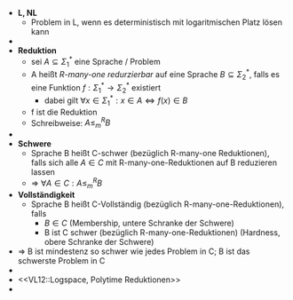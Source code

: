 - **L, NL**
	- Problem in L, wenn es deterministisch mit logaritmischen Platz lösen kann
-
- **Reduktion**
	- sei $A\subseteq\Sigma_1^{\ast}$ eine Sprache / Problem
	- A heißt *R-many-one redurzierbar* auf eine Sprache $B\subseteq\Sigma_2^{\ast}$, falls es eine Funktion $f:\Sigma_1^{\ast}\rightarrow\Sigma_2^{\ast}$ existiert
		- dabei gilt $\forall x\in\Sigma_1^{\ast}:x\in A\Leftrightarrow f\left(x\right)\in B$
	- f ist die Reduktion
	- Schreibweise: $A\leq_{m}^{R}B$
-
- **Schwere**
	- Sprache B heißt C-schwer (bezüglich R-many-one Reduktionen), falls sich alle $A\in C$ mit R-many-one-Reduktionen auf B reduzieren lassen
	- => $\forall A\in C:A\leq_{m}^{R}B$
- **Vollständigkeit**
	- Sprache B heißt C-Vollständig (bezüglich R-many-one-Reduktionen), falls
		- $B\in C$ (Membership, untere Schranke der Schwere)
		- B ist C schwer (bezüglich R-many-one-Reduktionen) (Hardness, obere Schranke der Schwere)
- => B ist mindestenz so schwer wie jedes Problem in C; B ist das schwerste Problem in C
-
- <<VL12::Logspace, Polytime Reduktionen>>
-